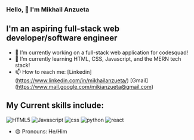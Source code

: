 ### Hello, 👋 I'm Mikhail Anzueta
## I'm an aspiring full-stack web developer/software engineer

- 🔭 I’m currently working on a full-stack web application for codesquad!
- 🌱 I’m currently learning HTML, CSS, Javascript, and the MERN tech stack!
- 📫 How to reach me: [Linkedin] (https://www.linkedin.com/in/mikhailanzueta/) [Gmail] (https://www.mail.google.com/mikianzueta@gmail.com)
  

## My Current skills include:
![HTML5](https://img.shields.io/badge/html5-%23E34F26.svg?style=for-the-badge&logo=html5&logoColor=white)
![Javascript](https://img.shields.io/badge/javascript-%23E34F26.svg?style=for-the-badge&logo=javascript&logoColor=white)
![css](https://img.shields.io/badge/css-%23E34F26.svg?style=for-the-badge&logo=css&logoColor=white)
![python](https://img.shields.io/badge/python-%23E34F26.svg?style=for-the-badge&logo=python&logoColor=white)
![react](https://img.shields.io/badge/react-%23E34F26.svg?style=for-the-badge&logo=react&logoColor=white)

  
- 😄 Pronouns: He/Him
